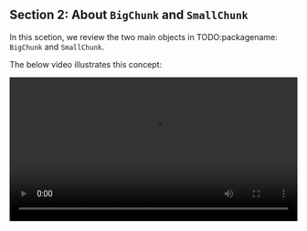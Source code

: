 ## Section 2: About `BigChunk` and `SmallChunk`

In this scetion, we review the two main objects in TODO:packagename: `BigChunk` and `SmallChunk`.

The below video illustrates this concept:

<div class="myvideo">
   <video  style="display:block; width:100%; height:auto;" autoplay controls loop="loop">
       <source src="bigandsmallchunk.mp4" type="video/mp4" />
   </video>
</div>

